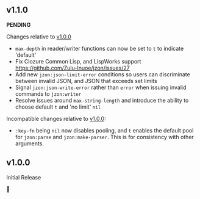 ## v1.1.0

**PENDING**

Changes relative to [v1.0.0](#v100)

* `max-depth` in reader/writer functions can now be set to `t` to indicate 'default'
* Fix Clozure Common Lisp, and LispWorks support https://github.com/Zulu-Inuoe/jzon/issues/27
* Add new `jzon:json-limit-error` conditions so users can discriminate between invalid JSON, and JSON that exceeds set limits
* Signal `jzon:json-write-error` rather than `error` when issuing invalid commands to `jzon:writer`
* Resolve issues around `max-string-length` and introduce the ability to choose default `t` and 'no limit' `nil`

Incompatible changes relative to [v1.0.0](#v100):

* `:key-fn` being `nil` now disables pooling, and `t` enables the default pool for `jzon:parse` and `jzon:make-parser`. This is for consistency with other arguments.

## v1.0.0

Initial Release

:tada:
